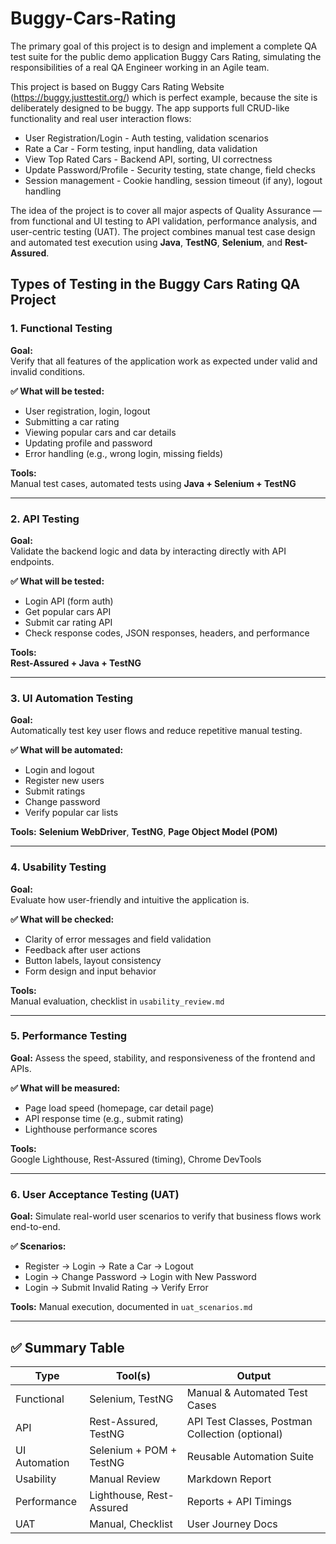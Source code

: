 # Buggy-Cars-Rating

The primary goal of this project is to design and implement a complete QA test suite for the public demo application Buggy Cars Rating, simulating the responsibilities of a real QA Engineer working in an Agile team.

This project is based on Buggy Cars Rating Website (https://buggy.justtestit.org/) which is perfect example, because the site is deliberately designed to be buggy.
The app supports full CRUD-like functionality and real user interaction flows:
* User Registration/Login - Auth testing, validation scenarios
* Rate a Car - Form testing, input handling, data validation
* View Top Rated Cars - Backend API, sorting, UI correctness
* Update Password/Profile - Security testing, state change, field checks
* Session management - Cookie handling, session timeout (if any), logout handling

The idea of the project is to cover all major aspects of Quality Assurance — from functional and UI testing to API validation, performance analysis, and user-centric testing (UAT). The project combines manual test case design and automated test execution using **Java**, **TestNG**, **Selenium**, and **Rest-Assured**.

## Types of Testing in the Buggy Cars Rating QA Project

### 1. Functional Testing

**Goal:**  
Verify that all features of the application work as expected under valid and invalid conditions.

**✅ What will be tested:**
- User registration, login, logout
- Submitting a car rating
- Viewing popular cars and car details
- Updating profile and password
- Error handling (e.g., wrong login, missing fields)

**Tools:**  
Manual test cases, automated tests using **Java + Selenium + TestNG**

---

### 2. API Testing

**Goal:**  
Validate the backend logic and data by interacting directly with API endpoints.

**✅ What will be tested:**
- Login API (form auth)
- Get popular cars API
- Submit car rating API
- Check response codes, JSON responses, headers, and performance

**Tools:**  
**Rest-Assured + Java + TestNG**

---

### 3. UI Automation Testing

**Goal:**  
Automatically test key user flows and reduce repetitive manual testing.

**✅ What will be automated:**
- Login and logout
- Register new users
- Submit ratings
- Change password
- Verify popular car lists

**Tools:** 
**Selenium WebDriver**, **TestNG**, **Page Object Model (POM)**

---

### 4. Usability Testing

**Goal:**   
Evaluate how user-friendly and intuitive the application is.

**✅ What will be checked:**
- Clarity of error messages and field validation
- Feedback after user actions
- Button labels, layout consistency
- Form design and input behavior

**Tools:**  
Manual evaluation, checklist in `usability_review.md`

---

### 5. Performance Testing

**Goal:** 
Assess the speed, stability, and responsiveness of the frontend and APIs.

**✅ What will be measured:**
- Page load speed (homepage, car detail page)
- API response time (e.g., submit rating)
- Lighthouse performance scores

**Tools:**  
Google Lighthouse, Rest-Assured (timing), Chrome DevTools

---

### 6. User Acceptance Testing (UAT)

**Goal:** 
Simulate real-world user scenarios to verify that business flows work end-to-end.

**✅ Scenarios:**
- Register → Login → Rate a Car → Logout
- Login → Change Password → Login with New Password
- Login → Submit Invalid Rating → Verify Error

**Tools:** 
Manual execution, documented in `uat_scenarios.md`

---

## ✅ Summary Table

| Type               | Tool(s)                      | Output                                           |
|--------------------|------------------------------|--------------------------------------------------|
| Functional         | Selenium, TestNG             | Manual & Automated Test Cases                   |
| API                | Rest-Assured, TestNG         | API Test Classes, Postman Collection (optional) |
| UI Automation      | Selenium + POM + TestNG      | Reusable Automation Suite                       |
| Usability          | Manual Review                | Markdown Report                                 |
| Performance        | Lighthouse, Rest-Assured     | Reports + API Timings                           |
| UAT                | Manual, Checklist            | User Journey Docs                               |

